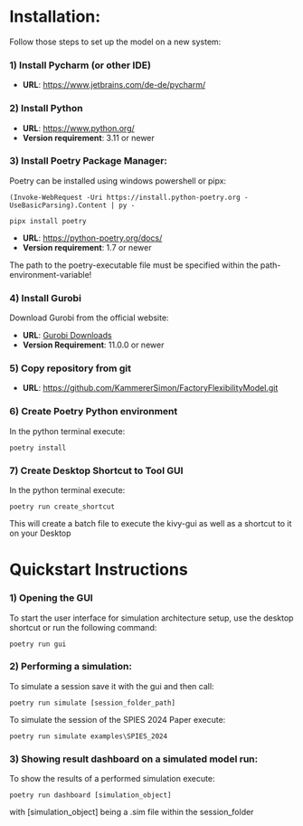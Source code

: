 # Installation:

Follow those steps to set up the model on a new system:

### 1) Install Pycharm (or other IDE)

- **URL**: https://www.jetbrains.com/de-de/pycharm/

### 2) Install Python

- **URL**: https://www.python.org/
- **Version requirement**: 3.11 or newer

### 3) Install Poetry Package Manager:

Poetry can be installed using windows powershell or pipx:

```shell
(Invoke-WebRequest -Uri https://install.python-poetry.org -UseBasicParsing).Content | py -
```

```pipx
pipx install poetry
```

- **URL**: https://python-poetry.org/docs/
- **Version requirement**: 1.7 or newer

The path to the poetry-executable file must be specified within the path-environment-variable!

### 4) Install Gurobi

Download Gurobi from the official website:

- **URL**: [Gurobi Downloads](https://www.gurobi.com/downloads/)
- **Version Requirement**: 11.0.0 or newer

### 5) Copy repository from git

- **URL**: https://github.com/KammererSimon/FactoryFlexibilityModel.git

### 6) Create Poetry Python environment

In the python terminal execute:

```
poetry install
```

### 7) Create Desktop Shortcut to Tool GUI

In the python terminal execute:

```
poetry run create_shortcut
```

This will create a batch file to execute the kivy-gui as well as a shortcut to it on your Desktop

# Quickstart Instructions

### 1) Opening the GUI

To start the user interface for simulation architecture setup, use the desktop shortcut or run the following command:

```shell
poetry run gui
```

### 2) Performing a simulation:

To simulate a session save it with the gui and then call:

```shell
poetry run simulate [session_folder_path]
```

To simulate the session of the SPIES 2024 Paper execute:

```shell
poetry run simulate examples\SPIES_2024 
```

### 3) Showing result dashboard on a simulated model run:

To show the results of a performed simulation execute:

```shell
poetry run dashboard [simulation_object]
```

with [simulation_object] being a .sim file within the session_folder
